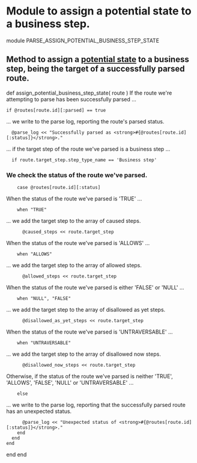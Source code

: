 # Module to assign a potential state to a business step.

module PARSE_ASSIGN_POTENTIAL_BUSINESS_STEP_STATE
## Method to assign a [potential state](https://ukparliament.github.io/ontologies/procedure/flowcharts/meta/design-notes/#potential-states-of-a-business-step) to a business step, being the target of a successfully parsed route.

  def assign_potential_business_step_state( route )
If the route we're attempting to parse has been successfully parsed ...

    if @routes[route.id][:parsed] == true
... we write to the parse log, reporting the route's parsed status.

      @parse_log << "Successfully parsed as <strong>#{@routes[route.id][:status]}</strong>."
... if the target step of the route we've parsed is a business step ...

      if route.target_step.step_type_name == 'Business step'
### We check the status of the route we've parsed.

        case @routes[route.id][:status]
When the status of the route we've parsed is 'TRUE' ...

        when "TRUE"
... we add the target step to the array of caused steps.

          @caused_steps << route.target_step
When the status of the route we've parsed is 'ALLOWS' ...

        when "ALLOWS"
... we add the target step to the array of allowed steps.

          @allowed_steps << route.target_step
When the status of the route we've parsed is either 'FALSE' or 'NULL' ...

        when "NULL", "FALSE"
... we add the target step to the array of disallowed as yet steps.

          @disallowed_as_yet_steps << route.target_step
When the status of the route we've parsed is 'UNTRAVERSABLE' ...

        when "UNTRAVERSABLE"
... we add the target step to the array of disallowed now steps.

          @disallowed_now_steps << route.target_step
Otherwise, if the status of the route we've parsed is neither 'TRUE', 'ALLOWS', 'FALSE', 'NULL' or 'UNTRAVERSABLE' ...

        else
... we write to the parse log, reporting that the successfully parsed route has an unexpected status.

          @parse_log << "Unexpected status of <strong>#{@routes[route.id][:status]}</strong>."
        end
      end
    end
  end
end